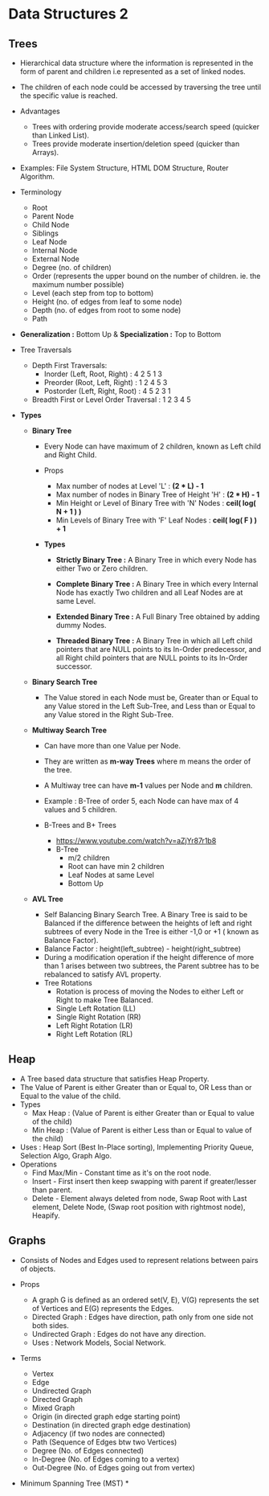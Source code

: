 # Data Structures 2

## Trees

  * Hierarchical data structure where the information is represented in the form of parent and children i.e represented as a set of linked nodes.
  * The children of each node could be accessed by traversing the tree until the specific value is reached.
  * Advantages
    * Trees with ordering provide moderate access/search speed (quicker than Linked List).
    * Trees provide moderate insertion/deletion speed (quicker than Arrays).
  * Examples: File System Structure, HTML DOM Structure, Router Algorithm.
  * Terminology
    * Root
    * Parent Node
    * Child Node
    * Siblings
    * Leaf Node
    * Internal Node
    * External Node
    * Degree (no. of children)
    * Order (represents the upper bound on the number of children. ie. the maximum number possible)
    * Level (each step from top to bottom)
    * Height (no. of edges from leaf to some node)
    * Depth (no. of edges from root to some node)
    * Path
    
  * **Generalization :** Bottom Up & **Specialization :** Top to Bottom
    
  * Tree Traversals
    * Depth First Traversals:
      * Inorder (Left, Root, Right) : 4 2 5 1 3
      * Preorder (Root, Left, Right) : 1 2 4 5 3
      * Postorder (Left, Right, Root) : 4 5 2 3 1
    * Breadth First or Level Order Traversal : 1 2 3 4 5
    
  * **Types**
  
    * **Binary Tree**
      * Every Node can have maximum of 2 children, known as Left child and Right Child.
      * Props
        * Max number of nodes at Level 'L' : **(2 * L) - 1**
        * Max number of nodes in Binary Tree of Height 'H' : **(2 * H) - 1**
        * Min Height or Level of Binary Tree with 'N' Nodes : **ceil( log( N + 1 ) )**
        * Min Levels of Binary Tree with 'F' Leaf Nodes : **ceil( log( F ) ) + 1**
      
      * **Types**
        * **Strictly Binary Tree :**
          A Binary Tree in which every Node has either Two or Zero children.
          
        * **Complete Binary Tree :**
          A Binary Tree in which every Internal Node has exactly Two children and all Leaf Nodes are at same Level.
          
        * **Extended Binary Tree :**
          A Full Binary Tree obtained by adding dummy Nodes.
          
        * **Threaded Binary Tree :**
          A Binary Tree in which all Left child pointers that are NULL points to its In-Order predecessor, and all Right child pointers that are NULL points to its In-Order successor.
          
          
    * **Binary Search Tree**
      * The Value stored in each Node must be, Greater than or Equal to any Value stored in the Left Sub-Tree, and Less than or Equal to any Value stored in the Right Sub-Tree.
      
    
    * **Multiway Search Tree**
      * Can have more than one Value per Node.
      * They are written as **m-way Trees** where m means the order of the tree.
      * A Multiway tree can have **m-1** values per Node and **m** children.
      * Example : B-Tree of order 5, each Node can have max of 4 values and 5 children.
      
      * B-Trees and B+ Trees
        * https://www.youtube.com/watch?v=aZjYr87r1b8
        * B-Tree 
          * m/2 children
          * Root can have min 2 children
          * Leaf Nodes at same Level
          * Bottom Up
    
    * **AVL Tree**
      * Self Balancing Binary Search Tree. A Binary Tree is said to be Balanced if the difference between the heights of left and right subtrees of every Node in the Tree is either -1,0 or +1 ( known as Balance Factor).
      * Balance Factor : height(left_subtree) - height(right_subtree)
      * During a modification operation if the height difference of more than 1 arises between two subtrees, the Parent subtree has to be rebalanced to satisfy AVL property.
      * Tree Rotations
        * Rotation is process of moving the Nodes to either Left or Right to make Tree Balanced.
        * Single Left Rotation (LL)
        * Single Right Rotation (RR)
        * Left Right Rotation (LR)
        * Right Left Rotation (RL)
        
## Heap

  * A Tree based data structure that satisfies Heap Property.
  * The Value of Parent is either Greater than or Equal to, OR Less than or Equal to the value of the child.
  * Types
    * Max Heap : (Value of Parent is either Greater than or Equal to value of the child)
    * Min Heap : (Value of Parent is either Less than or Equal to value of the child)
  * Uses : Heap Sort (Best In-Place sorting), Implementing Priority Queue, Selection Algo, Graph Algo.
  * Operations
    * Find Max/Min - Constant time as it's on the root node.
    * Insert - First insert then keep swapping with parent if greater/lesser than parent.
    * Delete - Element always deleted from node, Swap Root with Last element, Delete Node, (Swap root position with rightmost node), Heapify.


## Graphs

  * Consists of Nodes and Edges used to represent relations between pairs of objects.
  * Props
    * A graph G is defined as an ordered set(V, E), V(G) represents the set of Vertices and E(G) represents the Edges.
    * Directed Graph : Edges have direction, path only from one side not both sides.
    * Undirected Graph : Edges do not have any direction.
    * Uses : Network Models, Social Network.
 * Terms
    * Vertex
    * Edge
    * Undirected Graph
    * Directed Graph
    * Mixed Graph
    * Origin (in directed graph edge starting point)
    * Destination (in directed graph edge destination)
    * Adjacency (if two nodes are connected)
    * Path (Sequence of Edges btw two Vertices)
    * Degree (No. of Edges connected)
    * In-Degree (No. of Edges coming to a vertex)
    * Out-Degree (No. of Edges going out from vertex)
    
  * Minimum Spanning Tree (MST)
    * 








